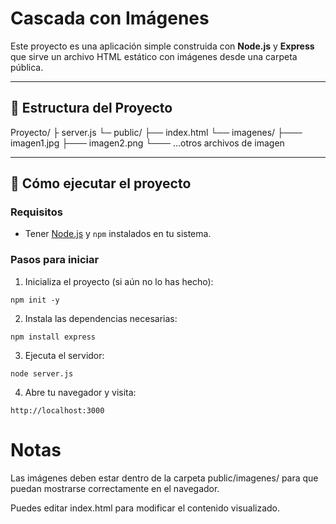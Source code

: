 # Cascada con Imágenes

Este proyecto es una aplicación simple construida con **Node.js** y **Express** que sirve un archivo HTML estático con imágenes desde una carpeta pública.

---

## 📁 Estructura del Proyecto

Proyecto/
├ server.js
└─ public/
├── index.html
└── imagenes/
├─── imagen1.jpg
├─── imagen2.png
└─── ...otros archivos de imagen


---

## 🚀 Cómo ejecutar el proyecto

### Requisitos

- Tener [Node.js](https://nodejs.org/) y `npm` instalados en tu sistema.

### Pasos para iniciar

1. Inicializa el proyecto (si aún no lo has hecho):

```
npm init -y
```

2. Instala las dependencias necesarias:

```
npm install express
```

3. Ejecuta el servidor:

```
node server.js
```

4. Abre tu navegador y visita:

```
http://localhost:3000
```

# Notas
Las imágenes deben estar dentro de la carpeta public/imagenes/ para que puedan mostrarse correctamente en el navegador.

Puedes editar index.html para modificar el contenido visualizado.


